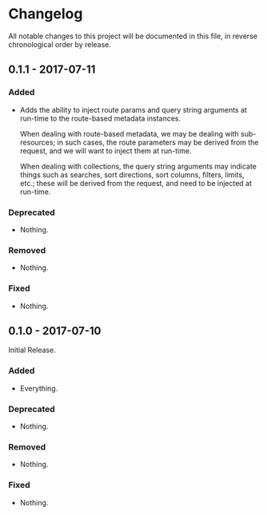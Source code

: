 # Changelog

All notable changes to this project will be documented in this file, in reverse chronological order by release.

## 0.1.1 - 2017-07-11

### Added

- Adds the ability to inject route params and query string arguments at run-time
  to the route-based metadata instances.

  When dealing with route-based metadata, we may be dealing with
  sub-resources; in such cases, the route parameters may be derived from
  the request, and we will want to inject them at run-time.

  When dealing with collections, the query string arguments may indicate
  things such as searches, sort directions, sort columns, filters, limits,
  etc.; these will be derived from the request, and need to be injected at
  run-time.

### Deprecated

- Nothing.

### Removed

- Nothing.

### Fixed

- Nothing.

## 0.1.0 - 2017-07-10

Initial Release.

### Added

- Everything.

### Deprecated

- Nothing.

### Removed

- Nothing.

### Fixed

- Nothing.
